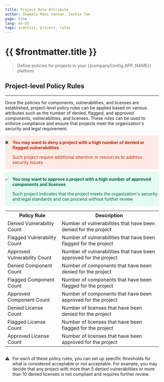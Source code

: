 ```yaml
---
title: Project Rule Attribute
author: Shamala Mani Vannan, Jackie Tan
page: true
lang: en-US
tags: scantist, project, rules
---
```


<script setup>
import { companyConfig } from '../../../../config/companyConfig.js'
</script>
<ClientOnly>

# {{ $frontmatter.title }}

> Define policies for projects in your {{companyConfig.APP_NAME}} platform

## Project-level Policy Rules

<hr class="thick" />

Once the policies for components, vulnerabilities, and licenses are established, project-level policy rules can be applied based on various attributes such as the number of denied, flagged, and approved components, vulnerabilities, and licenses. These rules can be used to enforce compliance and ensure that projects meet the organization's security and legal requirement.

<div style="display: flex; background-color: #FFEBE6;">

<div style="flex: 0.05; ">

&#10060;

</div>

<div style="flex: 1; ">

<div style="color: #BF2600; font-weight: bold;">

You may want to deny a project with a high number of denied or flagged vulnerabilities

</div>

<span style="color: #BF2600;">

Such project require additional attention or resources to address security issues

</span>

</div>

</div>

<div style="display: flex; background-color: #E3FCEF; margin-top: 10px">

<div style="flex: 0.05; ">

:white_check_mark:

</div>

<div style="flex: 1; ">

<div style="color: #006644; font-weight: bold;">

You may want to approve a project with a high number of approved components and licenses

</div>

<span style="color: #006644;">

Such project indicates that the project meets the organization's security and legal standards and can proceed without further review

</span>

</div>

</div>

<table>
  <tr>
    <th class="header_bold">Policy Rule</th>
    <th class="header_bold">Description</th>
  </tr>
  <tr>
    <td>Denied Vulnerability Count</td>
    <td>Number of vulnerabilities that have been denied for the project</td>
  </tr>
  <tr>
    <td>Flagged Vulnerability Count</td>
    <td>Number of vulnerabilities that have been flagged for the project</td>
  </tr>
  <tr>
    <td>Approved Vulnerability Count</td>
    <td>Number of vulnerabilities that have been approved for the project</td>
  </tr>
  <tr>
    <td>Denied Component Count</td>
    <td>Number of components that have been denied for the project</td>
  </tr>
  <tr>
    <td>Flagged Component Count</td>
    <td>Number of components that have been flagged for the project</td>
  </tr>
  <tr>
    <td>Approved Component Count</td>
    <td>Number of components that have been approved for the project</td>
  </tr>
  <tr>
    <td>Denied License Count</td>
    <td>Number of licenses that have been denied for the project</td>
  </tr>
  <tr>
    <td>Flagged License Count</td>
    <td>Number of licenses that have been flagged for the project</td>
  </tr>
  <tr>
    <td>Approved License Count</td>
    <td>Number of licenses that have been approved for the project</td>
  </tr>
</table>

<div style="display: flex;">

<div style="flex: 0.05; ">

&#9888;

</div>

<div style="flex: 1; ">

<div>

For each of these policy rules, you can set up specific thresholds for what is considered acceptable or not acceptable. For example, you may decide that any project with more than 5 denied vulnerabilities or more than 10 denied licenses is not compliant and requires further review.

</div>

</div>

</div>

</ClientOnly>
